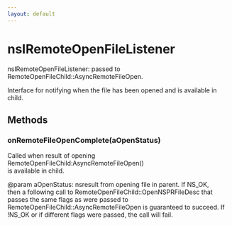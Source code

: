 ```yaml
---
layout: default
---
```


# nsIRemoteOpenFileListener #
  
nsIRemoteOpenFileListener: passed to RemoteOpenFileChild::AsyncRemoteFileOpen.  
  
Interface for notifying when the file has been opened and is available in  
child.  
  

## Methods ##

### onRemoteFileOpenComplete(aOpenStatus) ###
  
Called when result of opening RemoteOpenFileChild:AsyncRemoteFileOpen()  
is available in child.  
  
@param aOpenStatus: nsresult from opening file in parent.  If NS_OK,  
then a following call to RemoteOpenFileChild::OpenNSPRFileDesc that  
passes the same flags as were passed to  
RemoteOpenFileChild::AsyncRemoteFileOpen is guaranteed to succeed.  If  
!NS_OK or if different flags were passed, the call will fail.  
  
